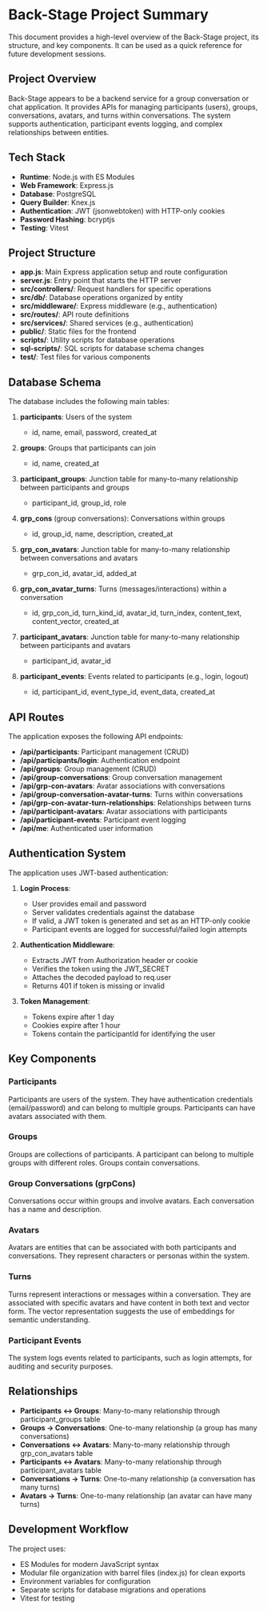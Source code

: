 # Back-Stage Project Summary

This document provides a high-level overview of the Back-Stage project, its structure, and key components. It can be used as a quick reference for future development sessions.

## Project Overview

Back-Stage appears to be a backend service for a group conversation or chat application. It provides APIs for managing participants (users), groups, conversations, avatars, and turns within conversations. The system supports authentication, participant events logging, and complex relationships between entities.

## Tech Stack

- **Runtime**: Node.js with ES Modules
- **Web Framework**: Express.js
- **Database**: PostgreSQL
- **Query Builder**: Knex.js
- **Authentication**: JWT (jsonwebtoken) with HTTP-only cookies
- **Password Hashing**: bcryptjs
- **Testing**: Vitest

## Project Structure

- **app.js**: Main Express application setup and route configuration
- **server.js**: Entry point that starts the HTTP server
- **src/controllers/**: Request handlers for specific operations
- **src/db/**: Database operations organized by entity
- **src/middleware/**: Express middleware (e.g., authentication)
- **src/routes/**: API route definitions
- **src/services/**: Shared services (e.g., authentication)
- **public/**: Static files for the frontend
- **scripts/**: Utility scripts for database operations
- **sql-scripts/**: SQL scripts for database schema changes
- **test/**: Test files for various components

## Database Schema

The database includes the following main tables:

1. **participants**: Users of the system
   - id, name, email, password, created_at

2. **groups**: Groups that participants can join
   - id, name, created_at

3. **participant_groups**: Junction table for many-to-many relationship between participants and groups
   - participant_id, group_id, role

4. **grp_cons** (group conversations): Conversations within groups
   - id, group_id, name, description, created_at

5. **grp_con_avatars**: Junction table for many-to-many relationship between conversations and avatars
   - grp_con_id, avatar_id, added_at

6. **grp_con_avatar_turns**: Turns (messages/interactions) within a conversation
   - id, grp_con_id, turn_kind_id, avatar_id, turn_index, content_text, content_vector, created_at

7. **participant_avatars**: Junction table for many-to-many relationship between participants and avatars
   - participant_id, avatar_id

8. **participant_events**: Events related to participants (e.g., login, logout)
   - id, participant_id, event_type_id, event_data, created_at

## API Routes

The application exposes the following API endpoints:

- **/api/participants**: Participant management (CRUD)
- **/api/participants/login**: Authentication endpoint
- **/api/groups**: Group management (CRUD)
- **/api/group-conversations**: Group conversation management
- **/api/grp-con-avatars**: Avatar associations with conversations
- **/api/group-conversation-avatar-turns**: Turns within conversations
- **/api/grp-con-avatar-turn-relationships**: Relationships between turns
- **/api/participant-avatars**: Avatar associations with participants
- **/api/participant-events**: Participant event logging
- **/api/me**: Authenticated user information

## Authentication System

The application uses JWT-based authentication:

1. **Login Process**:
   - User provides email and password
   - Server validates credentials against the database
   - If valid, a JWT token is generated and set as an HTTP-only cookie
   - Participant events are logged for successful/failed login attempts

2. **Authentication Middleware**:
   - Extracts JWT from Authorization header or cookie
   - Verifies the token using the JWT_SECRET
   - Attaches the decoded payload to req.user
   - Returns 401 if token is missing or invalid

3. **Token Management**:
   - Tokens expire after 1 day
   - Cookies expire after 1 hour
   - Tokens contain the participantId for identifying the user

## Key Components

### Participants

Participants are users of the system. They have authentication credentials (email/password) and can belong to multiple groups. Participants can have avatars associated with them.

### Groups

Groups are collections of participants. A participant can belong to multiple groups with different roles. Groups contain conversations.

### Group Conversations (grpCons)

Conversations occur within groups and involve avatars. Each conversation has a name and description.

### Avatars

Avatars are entities that can be associated with both participants and conversations. They represent characters or personas within the system.

### Turns

Turns represent interactions or messages within a conversation. They are associated with specific avatars and have content in both text and vector form. The vector representation suggests the use of embeddings for semantic understanding.

### Participant Events

The system logs events related to participants, such as login attempts, for auditing and security purposes.

## Relationships

- **Participants <-> Groups**: Many-to-many relationship through participant_groups table
- **Groups -> Conversations**: One-to-many relationship (a group has many conversations)
- **Conversations <-> Avatars**: Many-to-many relationship through grp_con_avatars table
- **Participants <-> Avatars**: Many-to-many relationship through participant_avatars table
- **Conversations -> Turns**: One-to-many relationship (a conversation has many turns)
- **Avatars -> Turns**: One-to-many relationship (an avatar can have many turns)

## Development Workflow

The project uses:
- ES Modules for modern JavaScript syntax
- Modular file organization with barrel files (index.js) for clean exports
- Environment variables for configuration
- Separate scripts for database migrations and operations
- Vitest for testing